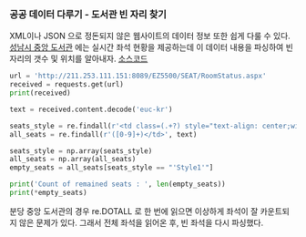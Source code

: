 ### 공공 데이터 다루기 - 도서관 빈 자리 찾기
XML이나 JSON 으로 정돈되지 않은 웹사이트의 데이터 정보 또한 쉽게 다룰 수 있다. [성남시 중앙 도서관](http://ct.snlib.go.kr/snct/03_study/56_dataroom.asp) 에는
실시간 좌석 현황을 제공하는데 이 데이터 내용을 파싱하여 빈 자리의 갯수 및 위치를 알아내자. [소스코드](../Day_02_01_library.py)

```python
url = 'http://211.253.111.151:8089/EZ5500/SEAT/RoomStatus.aspx'
received = requests.get(url)
print(received)

text = received.content.decode('euc-kr')

seats_style = re.findall(r'<td class=(.+?) style="text-align: center;width:30px;height:25px; font-size:10px;">', text)
all_seats = re.findall(r'([0-9]+)</td>', text)

seats_style = np.array(seats_style)
all_seats = np.array(all_seats)
empty_seats = all_seats[seats_style == "'Style1'"]

print('Count of remained seats : ', len(empty_seats))
print(*empty_seats)
```

분당 중앙 도서관의 경우 re.DOTALL 로 한 번에 읽으면 이상하게 좌석이 잘 카운트되지 않은 문제가 있다. 그래서 전체 좌석을 읽어온 후, 빈 좌석을 다시 파싱했다.